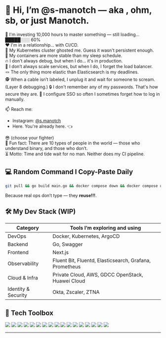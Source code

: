 # 👋 Hi, I’m @s-manotch — aka , ohm, sb, or just Manotch.

👀 I'm investing 10,000 hours to master something — still loading... █████░░░ 60%  
❤️ I'm in a relationship... with CI/CD.  
👻 My Kubernetes cluster ghosted me. Guess it wasn't persistent enough.  
🧘 My containers are more stable than my sleep schedule.  
🔥 I don't always debug, but when I do... it's in production.  
📶 I don’t always scale services, but when I do, I forget the load balancer.  
🪢 The only thing more elastic than Elasticsearch is my deadlines.  
🕵️ When a cable isn’t labeled, I unplug it and wait for someone to scream. (Layer 8 debugging.)
🔒 I don't remember any of my passwords. That's how secure they are.
🔐 I configure SSO so often I sometimes forget how to log in manually. 


📫 Reach me:  
- Instagram: [@s.manotch](https://instagram.com/s.manotch)  
- Here. You're already here. 👈

😎 (choose your fighter)  
🧩 Fun fact: There are 10 types of people in the world — those who understand binary, and those who don’t.  
⏳ Motto: Time and tide wait for no man. Neither does my CI pipeline.


## 💻 Random Command I Copy-Paste Daily

```bash
git pull && go build main.go && docker compose down && docker compose up -d
```
Because real ops don’t type — they **reuse!!!**.

## 🛠️ My Dev Stack (WIP)

| Category            | Tools I’m exploring and using                           |
|---------------------|---------------------------------------------------------|
| DevOps              | Docker, Kubernetes, ArgoCD                              |
| Backend             | Go, Swagger                                             |
| Frontend             | Next.js                                                |
| Observability       | Fluent Bit, Fluentd, Elasticsearch, Grafana, Prometheus |
| Cloud & Infra       | Private Cloud, AWS, GDCC OpenStack, Huawei Cloud        |
| Identity & Security | Okta, Zscaler, ZTNA                                     |

## 🧰 Tech Toolbox

<p align="left">
  <img src="https://img.shields.io/badge/Docker-2496ED?style=for-the-badge&logo=docker&logoColor=white" />
  <img src="https://img.shields.io/badge/Kubernetes-326CE5?style=for-the-badge&logo=kubernetes&logoColor=white" />
  <img src="https://img.shields.io/badge/ArgoCD-EF7B4D?style=for-the-badge&logo=argo&logoColor=white" />
  <img src="https://img.shields.io/badge/Go-00ADD8?style=for-the-badge&logo=go&logoColor=white" />
  <img src="https://img.shields.io/badge/Swagger-85EA2D?style=for-the-badge&logo=swagger&logoColor=black" />
  <img src="https://img.shields.io/badge/Next.js-000000?style=for-the-badge&logo=nextdotjs&logoColor=white" />
  <img src="https://img.shields.io/badge/Elasticsearch-005571?style=for-the-badge&logo=elasticsearch&logoColor=white" />
  <img src="https://img.shields.io/badge/Fluentd-53A6E6?style=for-the-badge&logo=fluentd&logoColor=white" />
  <img src="https://img.shields.io/badge/Prometheus-E6522C?style=for-the-badge&logo=prometheus&logoColor=white" />
  <img src="https://img.shields.io/badge/Grafana-F46800?style=for-the-badge&logo=grafana&logoColor=white" />
  <img src="https://img.shields.io/badge/AWS-232F3E?style=for-the-badge&logo=amazonaws&logoColor=white" />
  <img src="https://img.shields.io/badge/OpenStack-ED1944?style=for-the-badge&logo=openstack&logoColor=white" />
  <img src="https://img.shields.io/badge/Huawei%20Cloud-D71A28?style=for-the-badge&logo=huawei&logoColor=white" />
  <img src="https://img.shields.io/badge/Cisco-1BA0D7?style=for-the-badge&logo=cisco&logoColor=white" />
  <img src="https://img.shields.io/badge/MikroTik-005B94?style=for-the-badge&logo=mikrotik&logoColor=white" />
  <img src="https://img.shields.io/badge/Okta-007DC1?style=for-the-badge&logo=okta&logoColor=white" />
  <img src="https://img.shields.io/badge/Zscaler-0066B3?style=for-the-badge&logo=zscaler&logoColor=white" />
</p>


---

